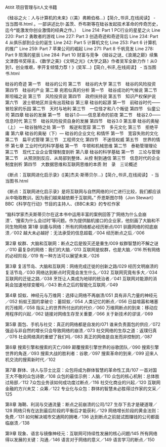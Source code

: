 Atitit 项目管理与it人文书籍 

《硅谷之火：人与计算机的未来》(（美）弗赖伯格...)【简介_书评_在线阅读】 - 当当图书.html
。一部讲述比尔·盖茨、乔布斯等在硅谷发起技术革命的传奇历史，迄今*能激发你创业激情的经典之作。）  
	Line 214: Part 1 PC行业的星星之火
	Line 220: Part 2 勇敢者的游戏
	Line 227: Part 3 创造奇迹和奇迹背后
	Line 234: Part 4 从俱乐部到企业的诞生
	Line 242: Part 5 计算机文化
	Line 253: Part 6 计算机的推广
	Line 259: Part 7 苹果公司的崛起
	Line 271: Part 8 千帆竞发
	Line 278: Part 9 陨落的星辰
	Line 284: Part 10 财富与竞争
《硅谷之谜_《浪潮之巅》续集 文津图书奖得主、《数学之美》《文明之光》《大学之路》作者吴军全新力作！从0到1，创业维艰，李开复倾情力荐！》(吴军...)【简介_书评_在线阅读】 - 当当图书.html

硅谷的奇迹
第一节　硅谷的公司
第二节　硅谷的大学
第三节　硅谷的风险投资
第四节　硅谷的产业
第二章 宛若似真的分析
第一节　硅谷成功的气候说
第二节　斯坦福之说
第三节　风险投资说
第四节　政府扶持说
第五节　知识产权保护说
第六节　波士顿地区并没有出现硅谷
第三章 硅谷的起源
第一节　前硅谷时代――冒险家的乐园
第二节　天时与地利
第三节　一位怪才和八个叛徒
第四节　仙童公司
第四章 硅谷的发展
第一节　硅谷1.0――信息革命的前夜
第二节　硅谷2.0――信息时代
第三节　硅谷风险投资自身的发展
第四节　硅谷3.0
第五章 硅谷的奥秘（上） ― 硅谷独特之处
第一节　叛逆和宽容
第二节　多元文化
第三节　拒绝平庸
第六章 硅谷的奥秘（下）― 硅谷的企业文化
和情怀
第一节　宽容失败的文化
第二节　扁平式管理
第三节　工程师文化
第四节　不迷信权威
第五节　世界的情怀
第七章 工业时代的科学基础
第一节　牛顿和机械思维
第二节　泰勒管理理论
第三节　现代工业企业管理制度剖析
第八章 硅谷的科学基础
第一节　三论与管理
第二节　 从预测到反应、从局部到整体、从控
制到通信
第三节　信息时代的企业制度剖析
第四节　大数据思维和互联网思维的本质
附　录　三论概述


《断点：互联网进化启示录》([美]杰夫·斯蒂贝尔...)【简介_书评_在线阅读】 - 当当图书.html

《断点：互联网进化启示录》是将互联网与自然网络的兴亡进行比较，我们都应该从中吸取教训，因为我们越来越依赖于互联网。”
乔恩斯图尔特（Jon Stewart）
BBC《科学在行动》节目的主持人、《BBC未来》的专栏作家

“脑科学家杰夫斯蒂贝尔在这本书中运用丰富的案例回答了‘网络为什么会崩溃’、‘搜索为什么会过时’等问题。作为提供脑机接口的企业家，他刻画了大脑和不同生物网络
第1章 驯鹿与网络：所有的网络都必经历断点/001
驯鹿网络的彻底崩溃／002
越大未必越好：无法承受的信息超载／004
经历断点之后／006

第2章 蚁群、大脑和互联网：断点之后是毁灭还是重生/009
蚁群智慧的不解之谜／010
最复杂的网络：我们的大脑／013
互联网是蚁群，也是大脑／016
所有网络的必经阶段／019
有一种方法可以展望未来／026

第3章 复活节岛、大脑和互联网：网络完成迁徙的创新之路/029
经历文明崩溃的复活节岛／030
网络达到断点时究竟会发生什么／032
互联网究竟有多大／034
互联网的迁徙之路／038
烹饪让人类成为地球的统治者／041
互联网对能源的消耗会加速地球变暖吗／043
断点之后的智能化互联网／049

第4章 奴蚁、神经元与万维网：选择让网络不再崩溃/051
具有非凡力量的神经元／052
蚂蚁王国的拿破仑：蓄奴蚁／054
人类记忆的断点／056
日益喧嚣和堵塞的万维网／058
指尖上的世界所付出的的代价／060
万维网断点的到来：移动应用程序的兴起／062
链接对网络生存至关重要／066
关于新技术的谬误／069

第5章 面包、手机与社交：真正的网络都是自发的/071
谁来负责面包的供应／072
强迫与非自然的增长只会导致网络的崩溃／073
社交网络的生存之道：返璞归真／076
社会网络真的重塑了我们吗／083
真正的网络是自发而非控制的／087

第6章 搜索引擎和搜索的灭亡/089
颠覆搜索引擎世界的谷歌团队／090
搜索引擎世界的角逐／093
搜索大战的胜利者：谷歌／097
搜索革命的到来／099
迎来人机交流的搜索新时代／102

第7章 群体、诗人与莎士比亚：众包将成为群体智慧的革命性工具/107
一首对国王大不敬的众包诗歌／108
众包的最佳示例：人脑／110
众包的核心机制：总体胜过局部／112
7众包业务该如何成功度过断点／116
社交化商业的兴起／120
互联网金融的方兴未艾：众筹／122
专业化与众包：群体的智慧未必胜得过作家的文采／125

第8章 海鞘、利润与交通流量：断点之前崩溃的公司/127
生存下去才是硬道理／128
网络只有在达到最后阶段的平衡后才能获利／129
网络增长阶段的黄金法则：免费／131
如何解决城市交通网的拥堵／136
达到断点之前就试图赚钱的公司都面临崩溃／138

第9章 现象、语言与镜像神经元：互联网可持续性发展的核心问题/145
所有网络得以发展的关键：沟通／146
语言对于网络的意义／149
语言学习的断点／150
